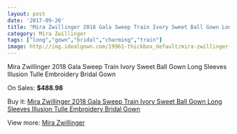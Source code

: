 ```yaml
---
layout: post
date: '2017-09-26'
title: "Mira Zwillinger 2018 Gala Sweep Train Ivory Sweet Ball Gown Long Sleeves Illusion Tulle Embroidery Bridal Gown"
category: Mira Zwillinger
tags: ["long","gown","bridal","charming","train"]
image: http://img.idealgown.com/19961-thickbox_default/mira-zwillinger-2018-gala-sweep-train-ivory-sweet-ball-gown-long-sleeves-illusion-tulle-embroidery-bridal-gown.jpg
---
```

Mira Zwillinger 2018 Gala Sweep Train Ivory Sweet Ball Gown Long Sleeves Illusion Tulle Embroidery Bridal Gown

On Sales: **$488.98**
<a href="https://www.idealgown.com/en/mira-zwillinger/7702-mira-zwillinger-2018-gala-sweep-train-ivory-sweet-ball-gown-long-sleeves-illusion-tulle-embroidery-bridal-gown.html"><amp-img layout="responsive" width="600" height="600" src="//img.idealgown.com/19961-thickbox_default/mira-zwillinger-2018-gala-sweep-train-ivory-sweet-ball-gown-long-sleeves-illusion-tulle-embroidery-bridal-gown.jpg" alt="Mira Zwillinger 2018 Gala Sweep Train Ivory Sweet Ball Gown Long Sleeves Illusion Tulle Embroidery Bridal Gown 0" /></a>
<a href="https://www.idealgown.com/en/mira-zwillinger/7702-mira-zwillinger-2018-gala-sweep-train-ivory-sweet-ball-gown-long-sleeves-illusion-tulle-embroidery-bridal-gown.html"><amp-img layout="responsive" width="600" height="600" src="//img.idealgown.com/19964-thickbox_default/mira-zwillinger-2018-gala-sweep-train-ivory-sweet-ball-gown-long-sleeves-illusion-tulle-embroidery-bridal-gown.jpg" alt="Mira Zwillinger 2018 Gala Sweep Train Ivory Sweet Ball Gown Long Sleeves Illusion Tulle Embroidery Bridal Gown 1" /></a>
<a href="https://www.idealgown.com/en/mira-zwillinger/7702-mira-zwillinger-2018-gala-sweep-train-ivory-sweet-ball-gown-long-sleeves-illusion-tulle-embroidery-bridal-gown.html"><amp-img layout="responsive" width="600" height="600" src="//img.idealgown.com/19963-thickbox_default/mira-zwillinger-2018-gala-sweep-train-ivory-sweet-ball-gown-long-sleeves-illusion-tulle-embroidery-bridal-gown.jpg" alt="Mira Zwillinger 2018 Gala Sweep Train Ivory Sweet Ball Gown Long Sleeves Illusion Tulle Embroidery Bridal Gown 2" /></a>
<a href="https://www.idealgown.com/en/mira-zwillinger/7702-mira-zwillinger-2018-gala-sweep-train-ivory-sweet-ball-gown-long-sleeves-illusion-tulle-embroidery-bridal-gown.html"><amp-img layout="responsive" width="600" height="600" src="//img.idealgown.com/19962-thickbox_default/mira-zwillinger-2018-gala-sweep-train-ivory-sweet-ball-gown-long-sleeves-illusion-tulle-embroidery-bridal-gown.jpg" alt="Mira Zwillinger 2018 Gala Sweep Train Ivory Sweet Ball Gown Long Sleeves Illusion Tulle Embroidery Bridal Gown 3" /></a>

Buy it: [Mira Zwillinger 2018 Gala Sweep Train Ivory Sweet Ball Gown Long Sleeves Illusion Tulle Embroidery Bridal Gown](https://www.idealgown.com/en/mira-zwillinger/7702-mira-zwillinger-2018-gala-sweep-train-ivory-sweet-ball-gown-long-sleeves-illusion-tulle-embroidery-bridal-gown.html "Mira Zwillinger 2018 Gala Sweep Train Ivory Sweet Ball Gown Long Sleeves Illusion Tulle Embroidery Bridal Gown")

View more: [Mira Zwillinger](https://www.idealgown.com/en/156-mira-zwillinger "Mira Zwillinger")